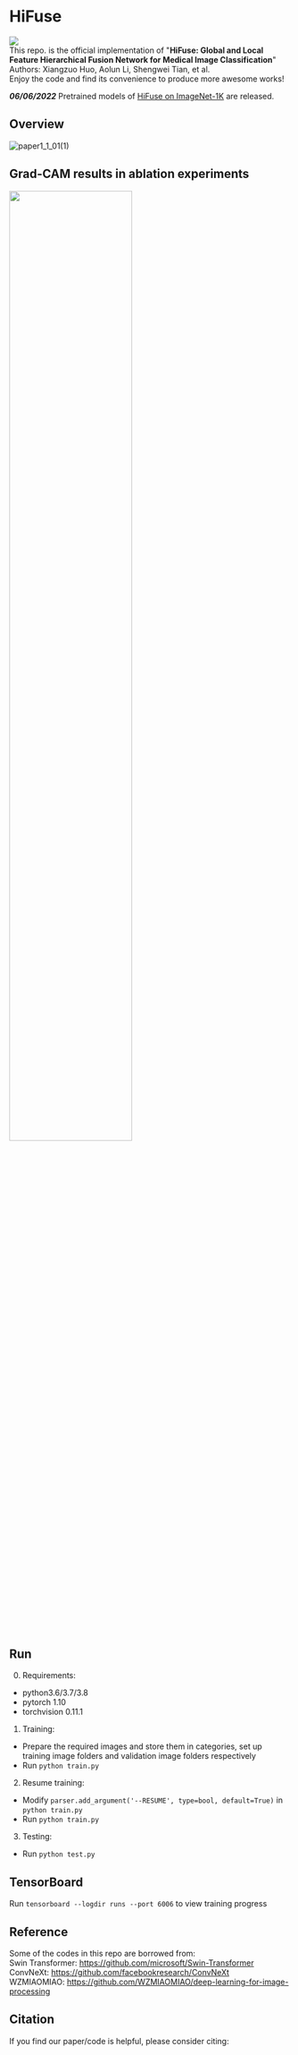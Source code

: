 # HiFuse
![](https://img.shields.io/github/license/huoxiangzuo/HiFuse)  
This repo. is the official implementation of "**HiFuse: Global and Local Feature Hierarchical Fusion Network for Medical Image Classification**"  
Authors: Xiangzuo Huo, Aolun Li, Shengwei Tian, et al.  
Enjoy the code and find its convenience to produce more awesome works!

***06/06/2022***
Pretrained models of [HiFuse on ImageNet-1K](https://drive.google.com/file/d/1HnvSncnU9GzeIXnskGXD8_gigZlr3lzX/view?usp=sharing) are released.

## Overview
![paper1_1_01(1)](https://user-images.githubusercontent.com/57312968/170870503-0b2c1728-daa8-4f80-a79b-d66c6748ac83.png)

## Grad-CAM results in ablation experiments
<img src="https://user-images.githubusercontent.com/57312968/170870613-41fbdeb6-f8db-4117-9a2c-133e0ee23d18.png" width="66%"/>

## Run
0. Requirements:
* python3.6/3.7/3.8
* pytorch 1.10
* torchvision 0.11.1
1. Training:
* Prepare the required images and store them in categories, set up training image folders and validation image folders respectively
* Run `python train.py`
2. Resume training:
* Modify `parser.add_argument('--RESUME', type=bool, default=True)` in `python train.py`
* Run `python train.py`
3. Testing:
* Run `python test.py`

## TensorBoard
Run `tensorboard --logdir runs --port 6006` to view training progress

## Reference
Some of the codes in this repo are borrowed from:  
Swin Transformer: https://github.com/microsoft/Swin-Transformer  
ConvNeXt: https://github.com/facebookresearch/ConvNeXt  
WZMIAOMIAO: https://github.com/WZMIAOMIAO/deep-learning-for-image-processing

## Citation

If you find our paper/code is helpful, please consider citing:
